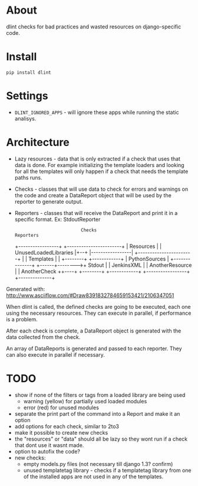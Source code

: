 # About

dlint checks for bad practices and wasted resources on django-specific code.

# Install

```
pip install dlint
```

# Settings

* `DLINT_IGNORED_APPS` - will ignore these apps while running the static analisys.

# Architecture

* Lazy resources - data that is only extracted if a check that uses that data is done.
  For example initializing the template loaders and looking for all the templates
  will only happen if a check that needs the template paths runs.
* Checks - classes that will use data to check for errors and warnings on the code and
  create a DataReport object that will be used by the reporter to generate output.
* Reporters - classes that will receive the DataReport and print it in a specific format.
  Ex: StdoutReporter

                               Checks                                Reporters

   +-----------------+        +-----------------------+
   | Resources       |        | UnusedLoadedLibraries |+--+
   |-----------------|        +-----------------------+   |
   | Templates       |                                    |         +--------+    +------------+
   | PythonSources   |        +--------------+     +------+-------->+ Stdout |    | JenkinsXML |
   | AnotherResource |        | AnotherCheck ++----+                +--------+    +------------+
   +-----------------+        +--------------+

Generated with:
http://www.asciiflow.com/#Draw8391832784659153421/2106347051

When dlint is called, the defined checks are going to be executed, each one using the necessary resources.
They can execute in parallel, if performance is a problem.

After each check is complete, a DataReport object is generated with the data collected from the check.

An array of DataReports is generated and passed to each reporter. They can also execute in parallel if necessary.

# TODO

* show if none of the filters or tags from a loaded library are being used
  * warning (yellow) for partially used loaded modules
  * error (red) for unused modules
* separate the print part of the command into a Report and make it an option
* add options for each check, similar to 2to3
* make it possible to create new checks
* the "resources" or "data" should all be lazy so they wont run if a check that dont use it wasnt made.
* option to autofix the code?
* new checks:
  * empty models.py files (not necessary till django 1.3? confirm)
  * unused templatetag library - checks if a templatetag library from one of the installed
    apps are not used in any of the templates.

